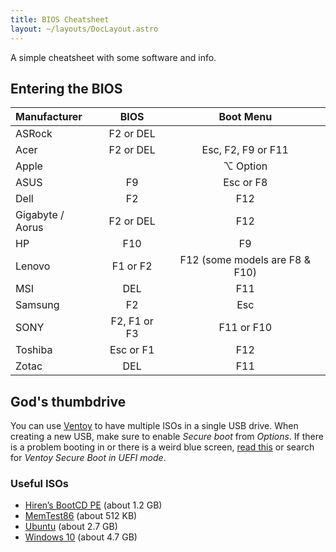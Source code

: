 ```yaml
---
title: BIOS Cheatsheet
layout: ~/layouts/DocLayout.astro
---
```


A simple cheatsheet with some software and info.

## Entering the BIOS

| Manufacturer     |     BIOS     |           Boot Menu            |
| :--------------- | :----------: | :----------------------------: |
| ASRock           |  F2 or DEL   |                                |
| Acer             |  F2 or DEL   |       Esc, F2, F9 or F11       |
| Apple            |              |            ⌥ Option            |
| ASUS             |      F9      |           Esc or F8            |
| Dell             |      F2      |              F12               |
| Gigabyte / Aorus |  F2 or DEL   |              F12               |
| HP               |     F10      |               F9               |
| Lenovo           |   F1 or F2   | F12 (some models are F8 & F10) |
| MSI              |     DEL      |              F11               |
| Samsung          |      F2      |              Esc               |
| SONY             | F2, F1 or F3 |           F11 or F10           |
| Toshiba          |  Esc or F1   |              F12               |
| Zotac            |     DEL      |              F11               |

## God's thumbdrive

You can use [Ventoy](https://github.com/ventoy/Ventoy/releases) to have multiple ISOs in a single USB drive. When creating a new USB, make sure to enable _Secure boot_ from _Options_. If there is a problem booting in or there is a weird blue screen, [read this](https://www.ventoy.net/en/doc_secure.html) or search for _Ventoy Secure Boot in UEFI mode_.

### Useful ISOs

- [Hiren’s BootCD PE](https://www.hirensbootcd.org/) (about 1.2 GB)
- [MemTest86](https://www.memtest86.com/) (about 512 KB)
- [Ubuntu](https://ubuntu.com/download/desktop) (about 2.7 GB)
- [Windows 10](https://www.memtest86.com/) (about 4.7 GB)
